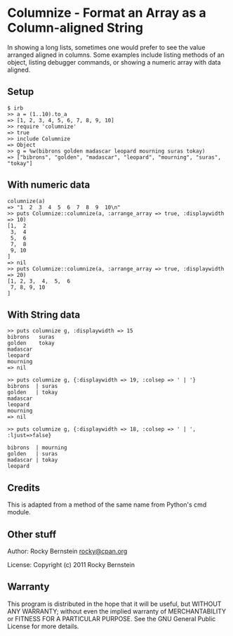 Columnize - Format an Array as a Column-aligned String
============================================================================

In showing a long lists, sometimes one would prefer to see the value
arranged aligned in columns. Some examples include listing methods of
an object, listing debugger commands, or showing a numeric array with data
aligned.

Setup
-----

    $ irb
    >> a = (1..10).to_a
    => [1, 2, 3, 4, 5, 6, 7, 8, 9, 10]
    >> require 'columnize'
    => true
    >> include Columnize
    => Object
    >> g = %w(bibrons golden madascar leopard mourning suras tokay)
    => ["bibrons", "golden", "madascar", "leopard", "mourning", "suras", "tokay"]

With numeric data
-----------------

    columnize(a) 
    => "1  2  3  4  5  6  7  8  9  10\n"
    >> puts Columnize::columnize(a, :arrange_array => true, :displaywidth => 10)
    [1,  2
     3,  4
     5,  6
     7,  8
     9, 10
    ]
    => nil
    >> puts Columnize::columnize(a, :arrange_array => true, :displaywidth => 20)
    [1, 2, 3,  4,  5,  6
     7, 8, 9, 10
    ]

With String data
----------------

    >> puts columnize g, :displaywidth => 15
    bibrons   suras
    golden    tokay
    madascar
    leopard 
    mourning
    => nil

    >> puts columnize g, {:displaywidth => 19, :colsep => ' | '}
    bibrons  | suras
    golden   | tokay
    madascar
    leopard 
    mourning
    => nil

    >> puts columnize g, {:displaywidth => 18, :colsep => ' | ', :ljust=>false}

    bibrons  | mourning
    golden   | suras   
    madascar | tokay   
    leopard 

Credits
-------

This is adapted from a method of the same name from Python's cmd module.

Other stuff
-----------

Author:   Rocky Bernstein <rocky@cpan.org>

License:  Copyright (c) 2011 Rocky Bernstein

Warranty
--------

This program is distributed in the hope that it will be useful,
but WITHOUT ANY WARRANTY; without even the implied warranty of
MERCHANTABILITY or FITNESS FOR A PARTICULAR PURPOSE.  See the
GNU General Public License for more details.
